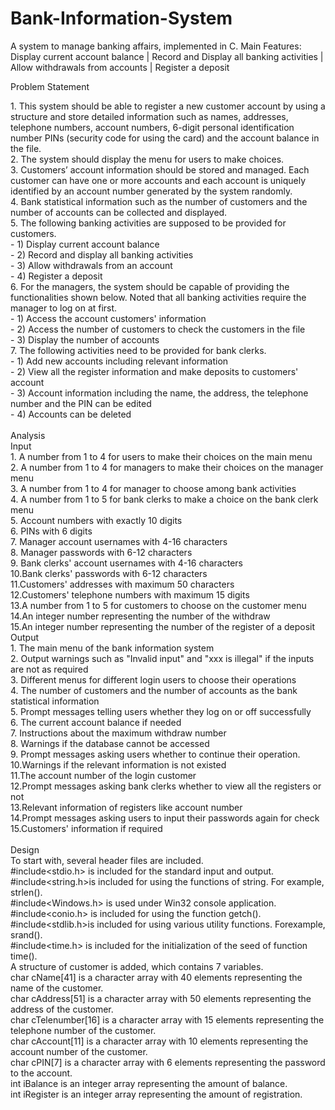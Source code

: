 # Bank-Information-System
A system to manage banking affairs, implemented in C.
Main Features: Display current account balance | Record and Display all banking activities | Allow withdrawals from accounts | Register a deposit

Problem Statement<br><div>1. This system should be able to register a new customer account by using a structure and store detailed information such as names, addresses, telephone numbers, account numbers, 6-digit personal identification number PINs (security code for using the card) and the account balance in the file.&nbsp;</div><div>2. The system should display the menu for users to make choices.&nbsp;</div><div>3. Customers’ account information should be stored and managed. Each customer can have one or more accounts and each account is uniquely identified by an account number generated by the system randomly.&nbsp;</div><div>4. Bank statistical information such as the number of customers and the number of accounts can be collected and displayed.&nbsp;</div><div>5. The following banking activities are supposed to be provided for customers.&nbsp;</div><div>- 1) Display current account balance</div><div>- 2) Record and display all banking activities</div><div>- 3) Allow withdrawals from an account</div><div>- 4) Register a deposit</div><div>6. For the managers, the system should be capable of providing the functionalities shown below. Noted that all banking activities require the manager to log on at first.</div><div>- 1) Access the account customers' information</div><div>- 2) Access the number of customers to check the customers in the file</div><div>- 3) Display the number of accounts</div><div>7. The following activities need to be provided for bank clerks.</div><div>- 1) Add new accounts including relevant information</div><div>- 2) View all the register information and make deposits to customers' account</div><div>- 3) Account information including the name, the address, the telephone number and the PIN can be edited</div><div>- 4) Accounts can be deleted</div><div><br></div>Analysis<br>Input<br><div>1. A number from 1 to 4 for users to make their choices on the main menu</div><div>2. A number from 1 to 4 for managers to make their choices on the manager menu</div><div>3. A number from 1 to 4 for manager to choose among bank activities</div><div>4. A number from 1 to 5 for bank clerks to make a choice on the bank clerk menu</div><div>5. Account numbers with exactly 10 digits</div><div>6. PINs with 6 digits</div><div>7. Manager account usernames with 4-16 characters</div><div>8. Manager passwords with 6-12 characters</div><div>9. Bank clerks' account usernames with 4-16 characters</div><div>10.Bank clerks' passwords with 6-12 characters</div><div>11.Customers' addresses with maximum 50 characters</div><div>12.Customers' telephone numbers with maximum 15 digits</div><div>13.A number from 1 to 5 for customers to choose on the customer menu</div><div>14.An integer number representing the number of the withdraw</div><div>15.An integer number representing the number of the register of a deposit<br></div>Output<br><div>1. The main menu of the bank information system</div><div>2. Output warnings such as "Invalid input" and "xxx is illegal" if the inputs are not as required</div><div>3. Different menus for different login users to choose their operations</div><div>4. The number of customers and the number of accounts as the bank statistical information</div><div>5. Prompt messages telling users whether they log on or off successfully</div><div>6. The current account balance if needed<br></div><div>7. Instructions about the maximum withdraw number</div><div>8. Warnings if the database cannot be accessed</div><div>9. Prompt messages asking users whether to continue their operation.</div><div>10.Warnings if the relevant information is not existed</div><div>11.The account number of the login customer</div><div>12.Prompt messages asking bank clerks whether to view all the registers or not</div><div>13.Relevant information of registers like account number</div><div>14.Prompt messages asking users to input their passwords again for check</div><div>15.Customers' information if required</div><div><br></div>Design<br>To start with, several header files are included.<br>#include&lt;stdio.h&gt; is included for the standard input and output.<br>#include&lt;string.h&gt;is included for using the functions of string. For example, strlen().<br>#include&lt;Windows.h&gt; is used under Win32 console application.<br>#include&lt;conio.h&gt; is included for using the function getch().<br>#include&lt;stdlib.h&gt;is included for using various utility functions. Forexample, srand().<br>#include&lt;time.h&gt; is included for the initialization of the seed of function time().<br>A structure of customer is added, which contains 7 variables.<br>char cName[41] is a character array with 40 elements representing the name of the customer.<br>char cAddress[51] is a character array with 50 elements representing the address of the customer.<br>char cTelenumber[16] is a character array with 15 elements representing the telephone number of the customer.<br>char cAccount[11] is a character array with 10 elements representing the account number of the customer.<br>char cPIN[7] is a character array with 6 elements representing the password to the account.<br>int iBalance is an integer array representing the amount of balance.<br>int iRegister is an integer array representing the amount of registration.
